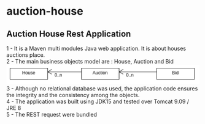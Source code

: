 # auction-house
<h2>Auction House Rest Application</h2>
1 - It is a Maven multi modules Java web application. It is about houses auctions place.<br/>
2 - The main business objects model are : House, Auction and Bid
<img src="https://github.com/W-Alphonse/auction-house/blob/master/doc/house-auction-business-domain.png">
3 - Although no relational database was used, the application code ensures the integrity and the consistency among the objects.<br/>
4 - The application was built using JDK15 and tested over Tomcat 9.09 / JRE 8<br/>
5 - The REST request were bundled 
